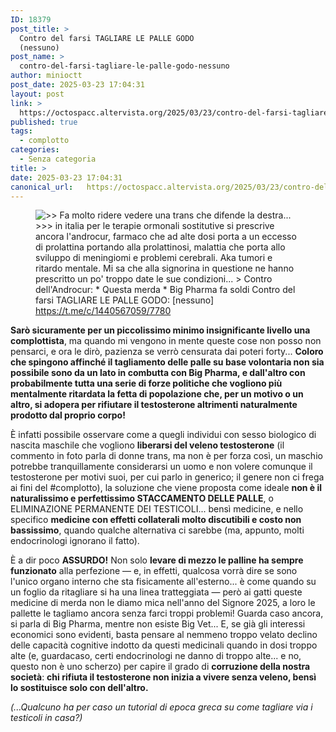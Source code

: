 ```yaml
---
ID: 18379
post_title: >
  Contro del farsi TAGLIARE LE PALLE GODO
  (nessuno)
post_name: >
  contro-del-farsi-tagliare-le-palle-godo-nessuno
author: minioctt
post_date: 2025-03-23 17:04:31
layout: post
link: >
  https://octospacc.altervista.org/2025/03/23/contro-del-farsi-tagliare-le-palle-godo-nessuno/
published: true
tags:
  - complotto
categories:
  - Senza categoria
title: >
date: 2025-03-23 17:04:31
canonical_url:   https://octospacc.altervista.org/2025/03/23/contro-del-farsi-tagliare-le-palle-godo-nessuno/
---
```

<!-- wp:image {"id":18380,"sizeSlug":"full","linkDestination":"none"} -->
<figure class="wp-block-image size-full"><img src="{{site.cdnurl}}/assets/uploads/2025/03/image-26.png" alt="&gt;&gt; Fa molto ridere vedere una trans che difende la destra...
&gt;&gt;&gt; in italia per le terapie ormonali sostitutive si prescrive ancora l'androcur, farmaco che ad alte dosi porta a un eccesso di prolattina portando alla prolattinosi, malattia che porta allo sviluppo di meningiomi e problemi cerebrali. Aka tumori e ritardo mentale. Mi sa che alla signorina in questione ne hanno prescritto un po' troppo date le sue condizioni...
&gt;
Contro dell'Androcur:
* Questa merda
* Big Pharma fa soldi
Contro del farsi TAGLIARE LE PALLE GODO:
[nessuno]" class="wp-image-18380"/><figcaption class="wp-element-caption"><a href="https://t.me/c/1440567059/7780">https://t.me/c/1440567059/7780</a></figcaption></figure>
<!-- /wp:image -->

<!-- wp:paragraph -->
<p><strong>Sarò sicuramente per un piccolissimo minimo insignificante livello una complottista</strong>, ma quando mi vengono in mente queste cose non posso non pensarci, e ora le dirò, pazienza se verrò censurata dai poteri forty... <strong>Coloro che spingono affinché il tagliamento delle palle su base volontaria non sia possibile sono da un lato in combutta con Big Pharma, e dall'altro con probabilmente tutta una serie di forze politiche che vogliono più mentalmente ritardata la fetta di popolazione che, per un motivo o un altro, si adopera per rifiutare il testosterone altrimenti naturalmente prodotto dal proprio corpo!</strong></p>
<!-- /wp:paragraph -->

<!-- wp:paragraph -->
<p>È infatti possibile osservare come a quegli individui con sesso biologico di nascita maschile che vogliono <strong>liberarsi del veleno testosterone</strong> (il commento in foto parla di donne trans, ma non è per forza così, un maschio potrebbe tranquillamente considerarsi un uomo e non volere comunque il testosterone per motivi suoi, per cui parlo in generico; il genere non ci frega ai fini del #complotto), la soluzione che viene proposta come ideale <strong>non è il naturalissimo e perfettissimo STACCAMENTO DELLE PALLE</strong>, o ELIMINAZIONE PERMANENTE DEI TESTICOLI... bensì medicine, e nello specifico <strong>medicine con effetti collaterali molto discutibili e costo non bassissimo</strong>, quando qualche alternativa ci sarebbe (ma, appunto, molti endocrinologi ignorano il fatto).</p>
<!-- /wp:paragraph -->

<!-- wp:paragraph -->
<p>È a dir poco <strong>ASSURDO!</strong> Non solo <strong>levare di mezzo le palline ha sempre funzionato</strong> alla perfezione — e, in effetti, qualcosa vorrà dire se sono l'unico organo interno che sta fisicamente all'esterno... è come quando su un foglio da ritagliare si ha una linea tratteggiata — però ai gatti queste medicine di merda non le diamo mica nell'anno del Signore 2025, a loro le pallette le tagliamo ancora senza farci troppi problemi! Guarda caso ancora, si parla di Big Pharma, mentre non esiste Big Vet... E, se già gli interessi economici sono evidenti, basta pensare al nemmeno troppo velato declino delle capacità cognitive indotto da questi medicinali quando in dosi troppo alte (e, guardacaso, certi endocrinologi ne danno di troppo alte... e no, questo non è uno scherzo) per capire il grado di <strong>corruzione della nostra società</strong>: <strong>chi rifiuta il testosterone non inizia a vivere senza veleno, bensì lo sostituisce solo con dell'altro.</strong></p>
<!-- /wp:paragraph -->

<!-- wp:paragraph -->
<p><em>(...Qualcuno ha per caso un tutorial di epoca greca su come tagliare via i testicoli in casa?)</em></p>
<!-- /wp:paragraph -->